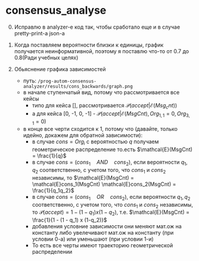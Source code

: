 # consensus_analyse

0. Исправлю в analyzer-е код так, чтобы сработало еще и в случае pretty-print-a json-а

1. Когда поставляем вероятности близки к единицы, график получается неинформативной, поэтому я поставлю что-то от 0.7 до 0.8(Ради учебных целях)

2. Обьяснение графика зависимостей 
    - путь: `/prog-autom-consensus-analyzer/results/cons_backwards/graph.png`
    - в начале ступенчатый вид, потому что рассмотривается все кейсы
        - типо для кейса [], рассмотривается $\mathcal{P}(accept | \mathcal{E}(Msg_cnt))$
        - а для кейса [0, -1, 0, -1] - $\mathcal{P}(accept | \mathcal{E}(MsgCnt), Org_{1, 1} = 0, Org_{3, 1} = 0)$
    - в конце все черти сходится к 1, потому что (давайте, только идейно, докажем для обратной зависимости):
        - в случае $cons = Org_i$ с вероятностью $q$ получаем геометрическое распределение то.есть $\mathcal{Е}(MsgCnt) = \frac{1}{q}$
        - в случае $cons = (cons_1 \quad AND\quad cons_2)$, если вероятности $q_1, q_2$ соответственно, с учетом того, что $cons_1$ и $cons_2$ независимы, то
      $\mathcal{Е}(MsgCnt) = \mathcal{Е}cons_1(MsgCnt) \mathcal{Е}cons_2(MsgCnt) = \frac{1}{q_1q_2}$
        - в случае $cons = (cons_1 \quad OR \quad cons_2)$, если вероятности $q_1, q_2$ соответственно, с учетом того, что $cons_1$ и $cons_2$ независимы, то $\mathcal{P}(accept) = 1 - (1 - q_1) x (1-q_2)$, т.е. $\mathcal{Е}(MsgCnt) = \frac{1}{1 - (1 - q_1) x (1-q_2)}$
        - добавления условние зависимости они меняют мат.ож на константу либо увелечивают мат.ож на константу (при условии 0-а) или уменьшают (при условии 1-и)
        - То есть все черты имеют траекторию геометрической распределении
      
    
